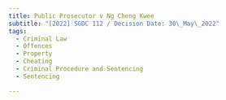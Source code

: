 ```yaml
---
title: Public Prosecutor v Ng Cheng Kwee
subtitle: "[2022] SGDC 112 / Decision Date: 30\_May\_2022"
tags:
  - Criminal Law
  - Offences
  - Property
  - Cheating
  - Criminal Procedure and Sentencing
  - Sentencing

---
```

